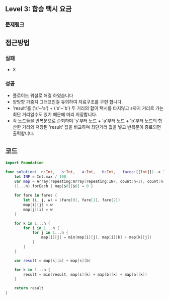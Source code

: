 ## Level 3: 합승 택시 요금

### [문제링크](https://school.programmers.co.kr/learn/courses/30/lessons/72413)  
 
## 접근방법

### 실패
- X

### 성공 
- 플로이드 워셜로 해결 하였습니다
- 양방향 가중치 그래프인걸 유의하여 자료구조를 구현 합니다.
- 'result'를 ('s'~'a') + ('s'~'b') 두 거리의 합이 택시를 타지않고 s까지 거리로 가는 최단 거리일수도 있기 때문에 미리 저장합니다.
- 각 노드들을 반복문으로 순회하며 's'부터 노드 + 'a'부터 노드 + 'b'부터 노드의 합산한 거리와 저장된 'result' 값을 비교하며 최단거리 값을 넣고 반복문이 종료되면 출력합니다.

## 코드
```Swift 
import Foundation

func solution(_ n:Int, _ s:Int, _ a:Int, _ b:Int, _ fares:[[Int]]) -> Int {
    let INF = Int.max / 100
    var map = Array(repeating:Array(repeating:INF, count:n+1), count:n+1)
    (1...n).forEach { map[$0][$0] = 0 }
    
    for fare in fares {
        let (i, j, w) = (fare[0], fare[1], fare[2])
        map[i][j] = w
        map[j][i] = w
    }

    for k in 1...n { 
        for i in 1...n {
            for j in 1...n {
                map[i][j] = min(map[i][j], map[i][k] + map[k][j])
            }
        }
    }

    var result = map[s][a] + map[s][b]

    for k in 1...n {
        result = min(result, map[s][k] + map[b][k] + map[a][k])
    }

    return result
}
```
